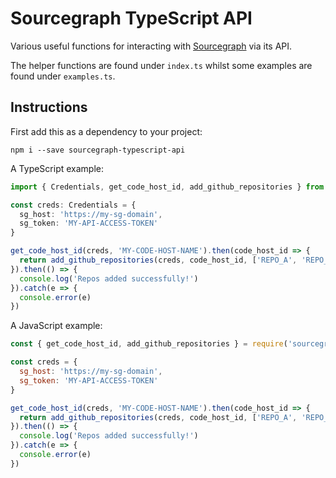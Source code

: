 # Sourcegraph TypeScript API

Various useful functions for interacting with [Sourcegraph](https://sourcegraph.com) via its API.

The helper functions are found under ```index.ts``` whilst some examples are found under ```examples.ts```.

## Instructions

First add this as a dependency to your project:

```npm i --save sourcegraph-typescript-api```

A TypeScript example:

```ts
import { Credentials, get_code_host_id, add_github_repositories } from 'sourcegraph-typescript-api'

const creds: Credentials = {
  sg_host: 'https://my-sg-domain',
  sg_token: 'MY-API-ACCESS-TOKEN'
}

get_code_host_id(creds, 'MY-CODE-HOST-NAME').then(code_host_id => {
  return add_github_repositories(creds, code_host_id, ['REPO_A', 'REPO_B'])
}).then(() => {
  console.log('Repos added successfully!')
}).catch(e => {
  console.error(e)
})
```

A JavaScript example:

```js
const { get_code_host_id, add_github_repositories } = require('sourcegraph-typescript-api')

const creds = {
  sg_host: 'https://my-sg-domain',
  sg_token: 'MY-API-ACCESS-TOKEN'
}

get_code_host_id(creds, 'MY-CODE-HOST-NAME').then(code_host_id => {
  return add_github_repositories(creds, code_host_id, ['REPO_A', 'REPO_B'])
}).then(() => {
  console.log('Repos added successfully!')
}).catch(e => {
  console.error(e)
})
```